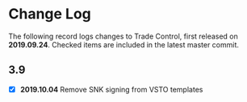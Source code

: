 # Change Log

The following record logs changes to Trade Control, first released on **2019.09.24**. Checked items are included in the latest master commit.

## 3.9

- [x] **2019.10.04** Remove SNK signing from VSTO templates
